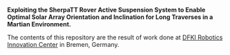**Exploiting the SherpaTT Rover Active Suspension System to Enable Optimal Solar Array Orientation and Inclination for Long Traverses in a Martian Environment.**

The contents of this repository are the result of work done at [DFKI Robotics Innovation Center](https://robotik.dfki-bremen.de/en/startpage.html) in Bremen, Germany. 
